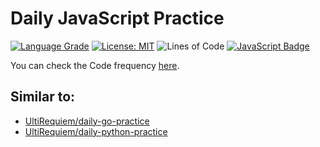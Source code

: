 # Daily JavaScript Practice

[![Language Grade](https://img.shields.io/lgtm/grade/javascript/g/UltiRequiem/daily-js-practice.svg?logo=lgtm&logoWidth=18)](https://lgtm.com/projects/g/UltiRequiem/daily-js-practive/context:javascript)
[![License: MIT](https://black.readthedocs.io/en/stable/_static/license.svg)](https://github.com/UltiRequiem/daily-js-practice/blob/main/LICENSE)
![Lines of Code](https://img.shields.io/tokei/lines/github.com/UltiRequiem/daily-js-practice?color=blue&label=Total%20Lines)
[![JavaScript Badge](https://img.shields.io/badge/JavaScript%20is-Cool-1f425f.svg)](https://www.javascript.com)

You can check the Code frequency [here](https://github.com/UltiRequiem/daily-js-practice/graphs/code-frequency).

## Similar to:

- [UltiRequiem/daily-go-practice](https://github.com/UltiRequiem/daily-go-practice)
- [UltiRequiem/daily-python-practice](https://github.com/UltiRequiem/daily-python-practice)
